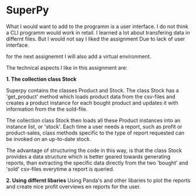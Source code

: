 # SuperPy

What I would want to add to the programm is a user interface. I do not think a CLI programm would work in retail.
I learned a lot about transfering data in differnt files. But I would not say I liked the assignment Due to lack of user interface.

for the next assignemnt I will also add a virtual environment.

The technical aspects I like in this assignment are:

**1. The collection class Stock**

Superpy contains the classes Product and Stock. The class Stock has a 'get_product' method which loads product data from the csv-files and creates a product instance for each bought product and updates it with information from the the sold-file.

The collection class Stock then loads all these Product instances into an instance list, or 'stock'. Each time a user needs a report, such as profit or product-sales, class methods specific to the type of report requested can be invoked on an up-to-date stock.

The advantage of structuring the code in this way, is that the class Stock provides a data structure which is better geared towards generating reports, than extracting the specific data directly from the two 'bought' and 'sold' csv-files everytime a report is queried.

**2. Using differnt libaries**
Using Panda's and other libaries to plot the reports and create nice profit overviews en reports for the user.
